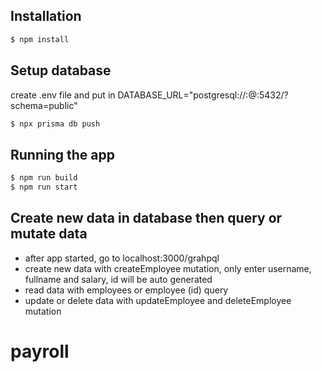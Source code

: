 ## Installation

```bash
$ npm install
```

## Setup database

create .env file and put in
DATABASE_URL="postgresql://<username>:<password>@<host>:5432/<dbname>?schema=public"

```bash
$ npx prisma db push
```

## Running the app

```bash
$ npm run build
$ npm run start
```

## Create new data in database then query or mutate data

- after app started, go to localhost:3000/grahpql
- create new data with createEmployee mutation, only enter username, fullname and salary, id will be auto generated
- read data with employees or employee (id) query
- update or delete data with updateEmployee and deleteEmployee mutation
# payroll
